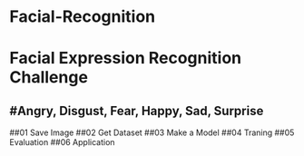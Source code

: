 # Facial-Recognition
Facial Expression Recognition Challenge
=======================================
#Angry, Disgust, Fear, Happy, Sad, Surprise
-------------------------------------------
##01 Save Image
##02 Get Dataset
##03 Make a Model
##04 Traning
##05 Evaluation
##06 Application
